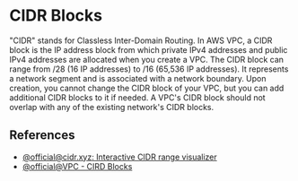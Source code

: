 # CIDR Blocks

"CIDR" stands for Classless Inter-Domain Routing. In AWS VPC, a CIDR block is the IP address block from which private IPv4 addresses and public IPv4 addresses are allocated when you create a VPC. The CIDR block can range from /28 (16 IP addresses) to /16 (65,536 IP addresses). It represents a network segment and is associated with a network boundary. Upon creation, you cannot change the CIDR block of your VPC, but you can add additional CIDR blocks to it if needed. A VPC's CIDR block should not overlap with any of the existing network's CIDR blocks.

## References

- [@official@cidr.xyz: Interactive CIDR range visualizer](https://cidr.xyz/)
- [@official@VPC - CIRD Blocks](https://docs.aws.amazon.com/pt_br/vpc/latest/userguide/vpc-cidr-blocks.html)

